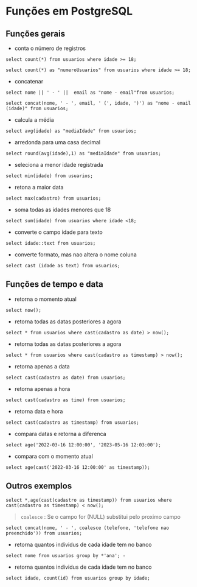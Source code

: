 # Funções em PostgreSQL

## Funções gerais

- conta o número de registros
```
select count(*) from usuarios where idade >= 18;   
```
```
select count(*) as "numeroUsuarios" from usuarios where idade >= 18;  
```

- concatenar
```
select nome || ' - ' ||  email as "nome - email"from usuarios; 
```
```
select concat(nome, ' - ', email, ' (', idade, ')') as "nome - email (idade)" from usuarios; 
```

- calcula a média
```
select avg(idade) as "mediaIdade" from usuarios; 
```
- arredonda para uma casa decimal 
```
select round(avg(idade),1) as "mediaIdade" from usuarios;  
```
- seleciona a menor idade registrada
```
select min(idade) from usuarios; 
```
- retona a maior data
```
select max(cadastro) from usuarios;  
```
- soma todas as idades menores que 18
```
select sum(idade) from usuarios where idade <18;  
```
- converte o campo idade para texto
```
select idade::text from usuarios;
```
- converte formato, mas nao altera o nome  coluna
```
select cast (idade as text) from usuarios; 
```

## Funções de tempo e data
- retorna o momento atual
```
select now(); 
```
- retorna todas as datas posteriores a agora
```
select * from usuarios where cast(cadastro as date) > now(); 
```
- retorna todas as datas posteriores a agora
```
select * from usuarios where cast(cadastro as timestamp) > now(); 
```
- retorna apenas a data
```
select cast(cadastro as date) from usuarios; 
```
- retorna apenas a hora
```
select cast(cadastro as time) from usuarios; 
```
- retorna data e hora
```
select cast(cadastro as timestamp) from usuarios; 
```
- compara datas e retorna a diferenca
```
select age('2022-03-16 12:00:00', '2023-05-16 12:03:00'); 
```
- compara com o momento atual
```
select age(cast('2022-03-16 12:00:00' as timestamp)); 
```
## Outros exemplos

```
select *,age(cast(cadastro as timestamp)) from usuarios where cast(cadastro as timestamp) < now();
```
> `coalesce` : Se o campo for (NULL) substitui pelo proximo campo
```
select concat(nome, ' - ', coalesce (telefone, 'telefone nao preenchido')) from usuarios; 
```
- retorna quantos individus de cada idade tem no banco
```
select nome from usuarios group by *'ana'; -
```
- retorna quantos individus de cada idade tem no banco
```
select idade, count(id) from usuarios group by idade;
```         